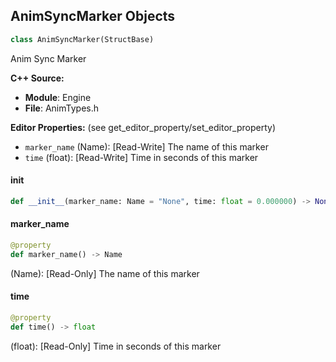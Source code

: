 ## AnimSyncMarker Objects

```python
class AnimSyncMarker(StructBase)
```

Anim Sync Marker

**C++ Source:**

- **Module**: Engine
- **File**: AnimTypes.h

**Editor Properties:** (see get_editor_property/set_editor_property)

- ``marker_name`` (Name):  [Read-Write] The name of this marker
- ``time`` (float):  [Read-Write] Time in seconds of this marker

<a id="unreal.AnimSyncMarker.__init__"></a>

#### __init__

```python
def __init__(marker_name: Name = "None", time: float = 0.000000) -> None
```

<a id="unreal.AnimSyncMarker.marker_name"></a>

#### marker_name

```python
@property
def marker_name() -> Name
```

(Name):  [Read-Only] The name of this marker

<a id="unreal.AnimSyncMarker.time"></a>

#### time

```python
@property
def time() -> float
```

(float):  [Read-Only] Time in seconds of this marker

<a id="unreal.RawAnimSequenceTrack"></a>
